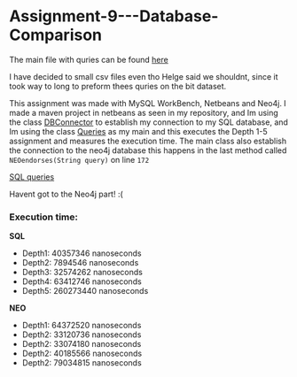 # Assignment-9---Database-Comparison

The main file with quries can be found [here](https://github.com/michael2750/Assignment-9---Database-Comparison/blob/master/DatabaseCompairson/src/main/java/Connector/Queries.java)

I have decided to small csv files even tho Helge said we shouldnt, since it took way to long to preform thees quries on the bit dataset.

This assignment was made with MySQL WorkBench, Netbeans and Neo4j.
I made a maven project in netbeans as seen in my repository, and Im using the class
[DBConnector](https://github.com/michael2750/Assignment-9---Database-Comparison/blob/master/DatabaseCompairson/src/main/java/Connector/DBConnector.java)
to establish my connection to my SQL database, and Im using the class
[Queries](https://github.com/michael2750/Assignment-9---Database-Comparison/blob/master/DatabaseCompairson/src/main/java/Connector/Queries.java)
as my main and this executes the Depth 1-5 assignment and measures the execution time.
The main class also establish the connection to the neo4j database this happens in the last method called `NEOendorses(String query)` on line `172`

[SQL queries](https://github.com/michael2750/Assignment-9---Database-Comparison/blob/master/Part3.sql)

Havent got to the Neo4j part! :(

### **Execution time**:

**SQL**
- Depth1: 40357346 nanoseconds
- Depth2: 7894546 nanoseconds
- Depth3: 32574262 nanoseconds
- Depth4: 63412746 nanoseconds
- Depth5: 260273440 nanoseconds

**NEO**
- Depth1: 64372520 nanoseconds
- Depth2: 33120736 nanoseconds
- Depth2: 33074180 nanoseconds
- Depth2: 40185566 nanoseconds
- Depth2: 79034815 nanoseconds
